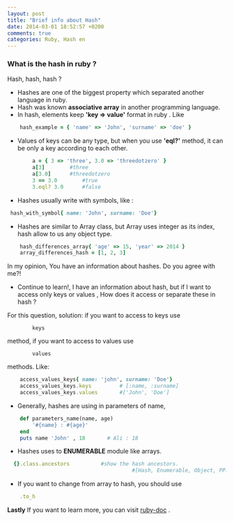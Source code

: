 ```yaml
---
layout: post
title: "Brief info about Hash"
date: 2014-03-01 18:52:57 +0200
comments: true
categories: Ruby, Hash en
---
```


### What is the hash in ruby ?

Hash, hash, hash ?

- Hashes are one of the biggest property which separated another language in ruby.
- Hash was known **associative array** in another programming language.
- In hash, elements keep **'key => value'** format in ruby . Like

``` ruby
    hash_example = { 'name' => 'John', 'surname' => 'doe' }
```



- Values of keys can be any type, but when you use **'eql?'** method, it can be only a key according to each other.

``` ruby
        a = { 3 => 'three', 3.0 => 'threedotzero' }
        a[3]        #three
        a[3.0]      #threedotzero
        3 == 3.0        #true
        3.eql? 3.0      #false
```
- Hashes usually write with symbols, like :

``` ruby
 hash_with_symbol{ name: 'John', surname: 'Doe'}
```

- Hashes are similar to Array class, but Array uses integer as its index, hash allow to us any object type.

``` ruby
    hash_differences_array{ 'age' => 15, 'year' => 2014 }
    array_differences_hash = [1, 2, 3]
```

In my opinion, You have an information about hashes. Do you agree with me?!

- Continue to learn!, I have an information about hash, but if I want to access only keys or values , How does it access or separate these in hash ?

For this question, solution: if you want to access to keys use

            keys

method, if you want to access to values use

            values

methods. Like:

``` ruby
    access_values_keys{ name: 'john', surname: 'Doe'}
    access_values_keys.keys         # [:name, :surname]
    access_values_keys.values       #['John', 'Doe']
```

- Generally, hashes are using in parameters of name,

``` ruby
    def parameters_name(name, age)
        '#{name} : #{age}'
    end
    puts name 'John' , 18       # Ali : 18
```

- Hashes uses to **ENUMERABLE** module like arrays.

``` ruby
  {}.class.ancestors          #show the hash ancestors.
                                        #[Hash, Enumerable, Object, PP::ObjectMixin, Kernel, BasicObject]
```

- If you want to change from array to hash, you should use

``` ruby
    .to_h
```



**Lastly** If you want to learn more, you can visit [ruby-doc](http://www.ruby-doc.org/core-2.0/Hash.html) .















